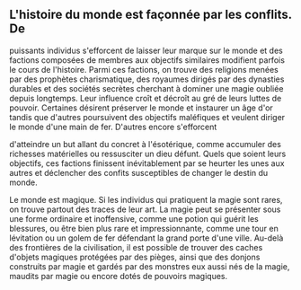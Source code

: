 ## L'histoire du monde est façonnée par les conflits. De

puissants individus s'efforcent de laisser leur marque sur le
monde et des factions composées de membres aux objectifs
similaires modifient parfois le cours de l'histoire. Parmi ces
factions, on trouve des religions menées par des prophètes
charismatique, des royaumes dirigés par des dynasties
durables et des sociétés secrètes cherchant à dominer une
magie oubliée depuis longtemps. Leur influence croît et
décroît au gré de leurs luttes de pouvoir. Certaines désirent
préserver le monde et instaurer un âge d'or tandis que
d'autres poursuivent des objectifs maléfiques et veulent
diriger le monde d'une main de fer. D'autres encore s'efforcent

d'atteindre un but allant du concret à l'ésotérique, comme
accumuler des richesses matérielles ou ressusciter un dieu
défunt. Quels que soient leurs objectifs, ces factions finissent
inévitablement par se heurter les unes aux autres et déclencher
des confits susceptibles de changer le destin du monde.

Le monde est magique. Si les individus qui pratiquent
la magie sont rares, on trouve partout des traces de leur
art. La magie peut se présenter sous une forme ordinaire et
inoffensive, comme une potion qui guérit les blessures, ou
être bien plus rare et impressionnante, comme une tour en
lévitation ou un golem de fer défendant la grand porte d'une
ville. Au-delà des frontières de la civilisation, il est possible
de trouver des caches d'objets magiques protégées par des
pièges, ainsi que des donjons construits par magie et gardés
par des monstres eux aussi nés de la magie, maudits par
magie ou encore dotés de pouvoirs magiques.
